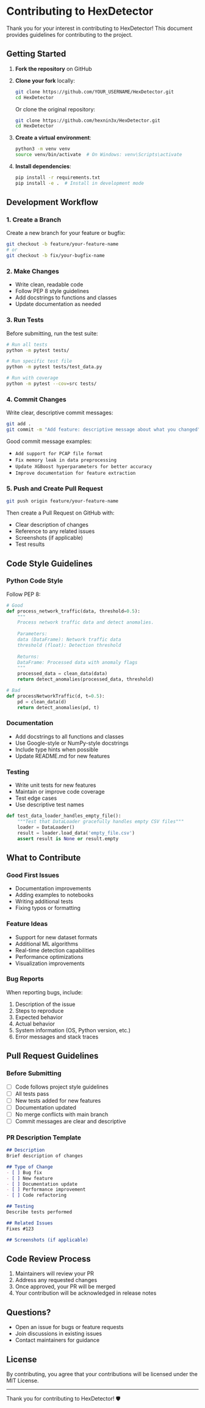# Contributing to HexDetector

Thank you for your interest in contributing to HexDetector! This document provides guidelines for contributing to the project.

## Getting Started

1. **Fork the repository** on GitHub
2. **Clone your fork** locally:
   ```bash
   git clone https://github.com/YOUR_USERNAME/HexDetector.git
   cd HexDetector
   ```
   
   Or clone the original repository:
   ```bash
   git clone https://github.com/hexnin3x/HexDetector.git
   cd HexDetector
   ```
3. **Create a virtual environment**:
   ```bash
   python3 -m venv venv
   source venv/bin/activate  # On Windows: venv\Scripts\activate
   ```
4. **Install dependencies**:
   ```bash
   pip install -r requirements.txt
   pip install -e .  # Install in development mode
   ```

## Development Workflow

### 1. Create a Branch

Create a new branch for your feature or bugfix:
```bash
git checkout -b feature/your-feature-name
# or
git checkout -b fix/your-bugfix-name
```

### 2. Make Changes

- Write clean, readable code
- Follow PEP 8 style guidelines
- Add docstrings to functions and classes
- Update documentation as needed

### 3. Run Tests

Before submitting, run the test suite:
```bash
# Run all tests
python -m pytest tests/

# Run specific test file
python -m pytest tests/test_data.py

# Run with coverage
python -m pytest --cov=src tests/
```

### 4. Commit Changes

Write clear, descriptive commit messages:
```bash
git add .
git commit -m "Add feature: descriptive message about what you changed"
```

Good commit message examples:
- `Add support for PCAP file format`
- `Fix memory leak in data preprocessing`
- `Update XGBoost hyperparameters for better accuracy`
- `Improve documentation for feature extraction`

### 5. Push and Create Pull Request

```bash
git push origin feature/your-feature-name
```

Then create a Pull Request on GitHub with:
- Clear description of changes
- Reference to any related issues
- Screenshots (if applicable)
- Test results

## Code Style Guidelines

### Python Code Style

Follow PEP 8:
```python
# Good
def process_network_traffic(data, threshold=0.5):
    """
    Process network traffic data and detect anomalies.
    
    Parameters:
    data (DataFrame): Network traffic data
    threshold (float): Detection threshold
    
    Returns:
    DataFrame: Processed data with anomaly flags
    """
    processed_data = clean_data(data)
    return detect_anomalies(processed_data, threshold)

# Bad
def processNetworkTraffic(d, t=0.5):
    pd = clean_data(d)
    return detect_anomalies(pd, t)
```

### Documentation

- Add docstrings to all functions and classes
- Use Google-style or NumPy-style docstrings
- Include type hints when possible
- Update README.md for new features

### Testing

- Write unit tests for new features
- Maintain or improve code coverage
- Test edge cases
- Use descriptive test names

```python
def test_data_loader_handles_empty_file():
    """Test that DataLoader gracefully handles empty CSV files"""
    loader = DataLoader()
    result = loader.load_data('empty_file.csv')
    assert result is None or result.empty
```

## What to Contribute

### Good First Issues

- Documentation improvements
- Adding examples to notebooks
- Writing additional tests
- Fixing typos or formatting

### Feature Ideas

- Support for new dataset formats
- Additional ML algorithms
- Real-time detection capabilities
- Performance optimizations
- Visualization improvements

### Bug Reports

When reporting bugs, include:
1. Description of the issue
2. Steps to reproduce
3. Expected behavior
4. Actual behavior
5. System information (OS, Python version, etc.)
6. Error messages and stack traces

## Pull Request Guidelines

### Before Submitting

- [ ] Code follows project style guidelines
- [ ] All tests pass
- [ ] New tests added for new features
- [ ] Documentation updated
- [ ] No merge conflicts with main branch
- [ ] Commit messages are clear and descriptive

### PR Description Template

```markdown
## Description
Brief description of changes

## Type of Change
- [ ] Bug fix
- [ ] New feature
- [ ] Documentation update
- [ ] Performance improvement
- [ ] Code refactoring

## Testing
Describe tests performed

## Related Issues
Fixes #123

## Screenshots (if applicable)
```

## Code Review Process

1. Maintainers will review your PR
2. Address any requested changes
3. Once approved, your PR will be merged
4. Your contribution will be acknowledged in release notes

## Questions?

- Open an issue for bugs or feature requests
- Join discussions in existing issues
- Contact maintainers for guidance

## License

By contributing, you agree that your contributions will be licensed under the MIT License.

---

Thank you for contributing to HexDetector! 🛡️
